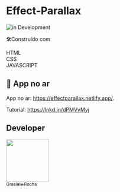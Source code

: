 # Effect-Parallax

![in Development](https://img.shields.io/badge/Project%20-%20Parallax-green) 


🛠️Construído com

HTML <br>
CSS <br>
JAVASCRIPT

## 🚀 App no ar

App no ar: https://effectparallax.netlify.app/.

Tutorial: https://lnkd.in/dPMVyMyj


## Developer

[<img src="https://avatars.githubusercontent.com/u/104076058?v=4" width=115><br><sub>Grasiele Rocha</sub>](https://github.com/GrasieleRocha) 
